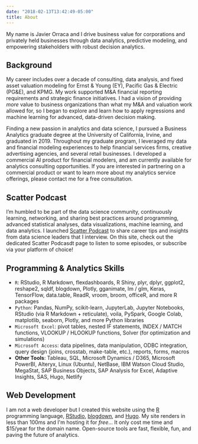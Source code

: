 ```yaml
---
date: "2018-02-13T13:42:49-05:00"
title: About
---
```


My name is Javier Orraca and I drive business value for corporations and privately held businesses through data analytics, predictive modeling, and empowering stakeholders with robust decision analytics.

## Background

My career includes over a decade of consulting, data analysis, and fixed asset valuation modeling for Ernst & Young (EY), Pacific Gas & Electric (PG&E), and KPMG. My work supported M&A financial reporting requirements and strategic finance initiatives. I had a vision of providing _more_ value to business organizations than what my M&A and valuation work allowed for, so I began to explore and learn how to apply regressions and machine learning for advanced, data-driven decision making.

Finding a new passion in analytics and data science, I pursued a Business Analytics graduate degree at the University of California, Irvine, and graduated in 2019. Throughout my graduate program, I leveraged my data and financial modeling experiences to help financial services firms, creative advertising agencies, and several retail businesses. I developed a commercial AI product for financial modelers, and am currently available for analytics consulting opportunities. If you are interested in partnering on a commercial product or want to learn more about my analytics service offerings, please contact me for a free consultation.

## Scatter Podcast

I’m humbled to be part of the data science community, continuously learning, networking, and sharing best practices around programming, advanced statistical analyses, data visualizations, machine learning, and data analytics. I launched [Scatter Podcast](https://soundcloud.com/scatterpodcast) to share career tips and insights from data science leaders that I interview. On this site, check out the dedicated Scatter Podcasdt page to listen to some episodes, or subscribe via your platform of choice!

## Programming & Analytics Skills

* `R`: RStudio, R Markdown, flexdashboards, R Shiny, plyr, dplyr, ggplot2, reshape2, sqldf, blogdown, Plotly, gganimate, lm / glm, Keras, TensorFlow, data.table, ReadR, vroom, broom, officeR, and more R packages
* `Python`: Pandas, NumPy, scikit-learn, JupyterLab, Jupyter Notebooks, RStudio (via R Markdown + reticulate), voila, PySpark, Google Colab, matplotlib, seaborn, Plotly, and more Python libraries
* `Microsoft Excel`: pivot tables, nested IF statements, INDEX / MATCH functions, VLOOKUP / HLOOKUP functions, Solver (for optimization and simulations)
* `Microsoft Access`: data pipelines, data manipulation, ODBC integration, query design (joins, crosstab, make-table, etc.), reports, forms, macros
* **Other Tools**: Tableau, SQL, Microsoft Dynamics / D365, Microsoft PowerBI, Alteryx, Linux (Ubuntu), NetBase, IBM Watson Cloud Studio, MegaStat, SAP Business Objects, SAP Analysis for Excel, Adaptive Insights, SAS, Hugo, Netlify

## Web Development

I am not a web developer but I created this website using the [R](https://www.r-project.org/) programming language, [RStudio](https://www.rstudio.com/), [blogdown](https://bookdown.org/yihui/blogdown/), and [Hugo](https://gohugo.io/). My site renders in less than 100ms and I'm hosting it for _free_... It only cost me time and $15/year for the domain name. Open-source tools are fast, flexible, fun, and paving the future of analytics.